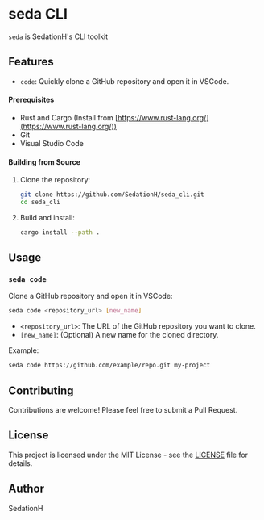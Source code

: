 # seda CLI

`seda` is SedationH's CLI toolkit

## Features

- `code`: Quickly clone a GitHub repository and open it in VSCode.

#### Prerequisites

- Rust and Cargo (Install from [https://www.rust-lang.org/](https://www.rust-lang.org/))
- Git
- Visual Studio Code

#### Building from Source

1. Clone the repository:
   ```bash
   git clone https://github.com/SedationH/seda_cli.git
   cd seda_cli
   ```

2. Build and install:
   ```bash
   cargo install --path .
   ```

## Usage

### `seda code`

Clone a GitHub repository and open it in VSCode:

```bash
seda code <repository_url> [new_name]
```

- `<repository_url>`: The URL of the GitHub repository you want to clone.
- `[new_name]`: (Optional) A new name for the cloned directory.

Example:
```bash
seda code https://github.com/example/repo.git my-project
```

## Contributing

Contributions are welcome! Please feel free to submit a Pull Request.

## License

This project is licensed under the MIT License - see the [LICENSE](LICENSE) file for details.

## Author

SedationH